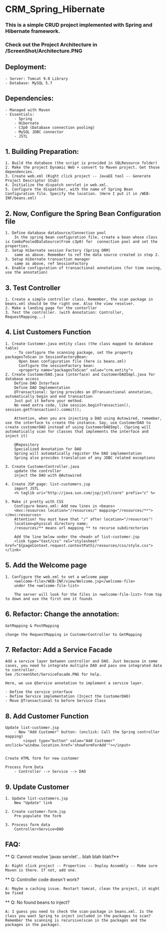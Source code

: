# CRM_Spring_Hibernate
### This is a simple CRUD project implemented with Spring and Hibernate framework.
### Check out the Project Architecture in /ScreenShot/Architecture.PNG
## Deployment:
	- Server: Tomcat 9.0 Library
	- Database: MySQL 5.7

## Dependencies:
	- Managed with Maven
	- Essentials:
		- Spring
		- Hibernate
		- C3p0 (Database connection pooling)
		- MySQL JDBC connector
		- JSTL


## 1. Building Preparation:
 	1. Build the database (the script is provided in SQLResource folder)
 	2. Make the project Dynamic Web + convert to Maven project. Get those dependencies.
 	3. Create web.xml (Right click project -- JavaEE tool -- Generate Project Descriptor Stub)
 	4. Initialize the dispatch servlet in web.xml. 
 	5. Configure the dispatcher, with the name of Spring Bean Configuration file. Specify the location. (Here I put it in /WEB-INF/beans.xml)
 	
## 2. Now, Configure the Spring Bean Configuration file
	1. Define database dataSource/Connection pool
		In the spring bean configuration file, create a bean whose class is ComboPooledDataSource(From c3p0) for  connection pool and set the properties.
	2. Setup Hibernate session Factory (Spring ORM)
		same as above. Remember to ref the data source created in step 2.
	3. Setup Hibernate transaction manager
		same as above, ref SessionFactory
	4. Enable configuration of transactional annotations (for time saving, use the annotation)

## 3. Test Controller 
	1. Create a simple controller class. Remember, the scan package in beans.xml should be the right one. Also the view resolver.
	2. Make a landing page for the contorller
	3. Test the controller. (with Annotation: Controller, RequestMapping...)

## 4. List Customers Function

	1. Create Customer.java entity class (the class mapped to database table)
		- To configure the scanning package, set the property packagesToScan in SessionFactoryBean:
		  Open bean configuration file (here is beans.xml)
		  Configure the sessionFactory bean:
		  <property name="packagesToScan" value="crm.entity">
	2. Create CustomerDAO.java (interface) and CustomerDAOImpl.java for database access
		Define DAO Interface
		Define DAO Implementation
		@Transactional: Spring provides an @Transanctional annotation, automatically begin and end transaction
		Just put it before your method.
		No need extra code, like session.beginTransaction(), session.getTransaction().commit();
		
		Attention, when you are injecting a DAO using Autowired, remember, use the interface to create the instance. Say, use CustomerDAO to create customerDAO instead of using CustomerDAOImpl. (Spring will automatically scan for classes that implements the interface and inject it) 
		
		@Repository
		Specialized Annotation for DAO
		Spring will automatically register the DAO implementation
		Spring also provides translation of any JDBC related exceptions
		
	3. Create CustomerController.java
		update the controller 
		inject the DAO with @Autowired
		
	4. Create JSP page: list-customers.jsp
		import JSTL
		<% taglib uri="http://java.sun.com/jsp/jstl/core" prefix="c" %>
	
	5. Make it pretty with CSS
		Configure beans.xml: Add new lines in <beans>
		<mvc:resources location="/resources/" mapping="/resources/**"></mvc:resources>
		Attention! You must have that "/" after location="/resources"!
		location=physical directory name;
		/resources/** means url mapping ** to recurse subdirectories
		
		Add the line below under the <head> of list-customer.jsp
		<link type="text/css" rel="stylesheet" href="${pageContext.request.contextPath}/resources/css/style.css"></link>
	
	
## 5. Add the Welcome page
	1. Configure the web.xml to set a welcome page
		<welcome-file>/WEB-INF/view/Welcome.jsp</welcome-file>
		under the <welcome-file-list>
		
		The server will look for the files in <welcome-file-list> from top to down and use the first one it founds
		
## 6. Refactor: Change the annotation:
	
	GetMapping & PostMapping 
	
	change the RequestMapping in CustomerController to GetMapping

## 7. Refactor: Add a Service Facade
	
	Add a service layer between controller and DAO. Just because in some cases, you need to integrate multiple DAO and pass one integrated data to controller.
	See /ScreenShot/ServiceFacade.PNG for help.
	
	Here, we use @Service annotation to implement a service layer.
	
	- Define the service interface
	- Define Service implementation (Inject the CustomerDAO)
	- Move @Transactional to before Service Class
	
## 8. Add Customer Function
	
	Update list-customer.jsp
		- New "Add Customer" button: (onclick: Call the Spring controller mapping)
			<input type="button" value="Add Customer" onclick="window.location.href='showFormForAdd'"></input>
		
	
	Create HTML form for new customer
	
	Process Form Data
		- Controller --> Service --> DAO

## 9. Update Customer

	1. Update list-customers.jsp
		New "Update" link
	
	2. Create customer-form.jsp
		Pre-populate the form 
		
	3. Process form data
		Controller>Service>DAO


## FAQ:
**	Q: Cannot resolve 'javax servlet'... blah blah blah?**
	
	A: Right click project -- Properties -- Deploy Assembly -- Make sure Maven is there. If not, add one.
	
**  Q: Controller code doesn't work?

	A: Maybe a caching issue. Restart tomcat, clean the project, it might be fixed
	
**  Q: No found beans to inject?
	
	A: I guess you need to check the scan-package in beans.xml. Is the class you want Spring to inject included in the packages to scan? Remember the scanning is recursive(scan in the packages and the packages in the package).